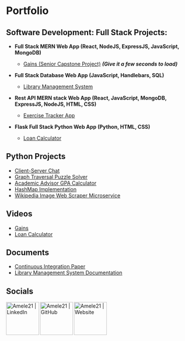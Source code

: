 <h1>Portfolio<br/>
  

<h2>Software Development: Full Stack Projects:</h2>

- <b>Full Stack MERN Web App (React, NodeJS, ExpressJS, JavaScript, MongoDB)</b>
  - [Gains (Senior Capstone Project)](https://gains-1enk.onrender.com/) <b><i>(Give it a few seconds to load)</b></i>
  
- <b>Full Stack Database Web App (JavaScript, Handlebars, SQL)</b>
  - [Library Management System](https://github.com/Amele21/Library-Management-System)
 
- <b> Rest API MERN stack Web App (React, JavaScript, MongoDB, ExpressJS, NodeJS, HTML, CSS)</b>
  - [Exercise Tracker App](https://github.com/Amele21/Exercise-Tracker-App)
  
- <b> Flask Full Stack Python Web App (Python, HTML, CSS)</b>
  - [Loan Calculator](https://github.com/Amele21/Loan-Calculator)
  
  
<h2>Python Projects</h2>
  
  - [Client-Server Chat](https://github.com/Amele21/Client---Server-Chat)
  - [Graph Traversal Puzzle Solver](https://github.com/Amele21/Graph-Traversal-Puzzle)
  - [Academic Advisor GPA Calculator](https://github.com/Amele21/Academic-Advisor-Calculator)
  - [HashMap Implementation](https://github.com/Amele21/HashMap-Implementation)
  - [Wikipedia Image Web Scraper Microservice](https://github.com/Amele21/Wikipedia-Image-Web-Scraper-Microservice)
 


<h2>Videos</h2>
  
- [Gains](https://www.youtube.com/watch?v=AdAk74THrlU)
- [Loan Calculator](https://media.oregonstate.edu/media/1_bb39c6rq)

<h2>Documents</h2>
  
- [Continuous Integration Paper](https://drive.google.com/file/d/1pZ4h9_wDg5-8iTdl8ZNdQky9HdCm61O3/view?usp=share_link)
- [Library Management System Documentation](https://drive.google.com/file/d/17O-2ljLw0_UfbJIrO2u7KRZ58oHuY_TK/view?usp=share_link)

<h2>Socials</h2>



[<img align="left" alt="Amele21 | LinkedIn" width="90px" src="https://user-images.githubusercontent.com/77030204/215922470-0b5ea730-798f-4963-af7d-0f78c6392f6e.png" />][linkedin]
  
[<img align="left" alt="Amele21 | GitHub" width="90px" src="https://cdn-icons-png.flaticon.com/512/733/733553.png" />][github]
  
[<img align="left" alt="Amele21 | Website" width="90px" src="https://cdn-icons-png.flaticon.com/512/351/351456.png" />][website]
  
[github]: https://github.com/Amele21


[linkedin]: https://www.linkedin.com/in/adrian-melendrez-131375261/
  
[website]: https://adrianmelendrez.com/ 




